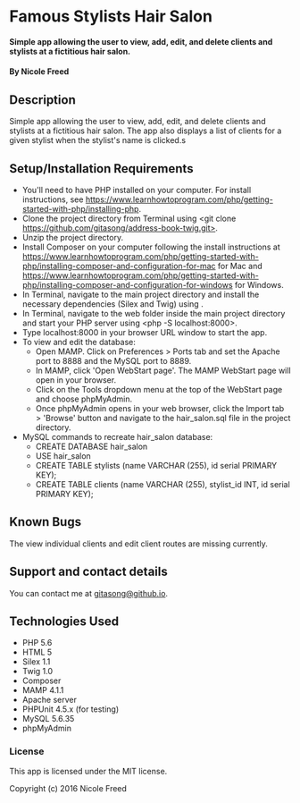 # Famous Stylists Hair Salon

#### Simple app allowing the user to view, add, edit, and delete clients and stylists at a fictitious hair salon.

#### By Nicole Freed

## Description

Simple app allowing the user to view, add, edit, and delete clients and stylists at a fictitious hair salon. The app also displays a list of clients for a given stylist when the stylist's name is clicked.s

## Setup/Installation Requirements

* You'll need to have PHP installed on your computer. For install instructions, see https://www.learnhowtoprogram.com/php/getting-started-with-php/installing-php.
* Clone the project directory from Terminal using <git clone https://github.com/gitasong/address-book-twig.git>.
* Unzip the project directory.
* Install Composer on your computer following the install instructions at https://www.learnhowtoprogram.com/php/getting-started-with-php/installing-composer-and-configuration-for-mac for Mac and https://www.learnhowtoprogram.com/php/getting-started-with-php/installing-composer-and-configuration-for-windows for Windows.
* In Terminal, navigate to the main project directory and install the necessary dependencies (Silex and Twig) using <composer install>.
* In Terminal, navigate to the web folder inside the main project directory and start your PHP server using <php -S localhost:8000>.
* Type localhost:8000 in your browser URL window to start the app.
* To view and edit the database:
    * Open MAMP. Click on Preferences > Ports tab and set the Apache port to 8888 and the MySQL port to 8889.
    * In MAMP, click 'Open WebStart page'. The MAMP WebStart page will open in your browser.
    * Click on the Tools dropdown menu at the top of the WebStart page and choose phpMyAdmin.
    * Once phpMyAdmin opens in your web browser, click the Import tab > 'Browse' button and navigate to the hair_salon.sql file in the project directory.
* MySQL commands to recreate hair_salon database:
    * CREATE DATABASE hair_salon
    * USE hair_salon
    * CREATE TABLE stylists (name VARCHAR (255), id serial PRIMARY KEY);
    * CREATE TABLE clients (name VARCHAR (255), stylist_id INT, id serial PRIMARY KEY);

## Known Bugs

The view individual clients and edit client routes are missing currently.

## Support and contact details

You can contact me at gitasong@github.io.

## Technologies Used

* PHP 5.6
* HTML 5
* Silex 1.1
* Twig 1.0
* Composer
* MAMP 4.1.1
* Apache server
* PHPUnit 4.5.x (for testing)
* MySQL 5.6.35
* phpMyAdmin

### License

This app is licensed under the MIT license.

Copyright (c) 2016 Nicole Freed
